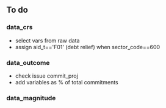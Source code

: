 ## To do

### data_crs

- select vars from raw data
- assign aid_t=='F01' (debt relief) when sector_code==600

### data_outcome

- check issue commit_proj
- add variables as % of total commitments

### data_magnitude
